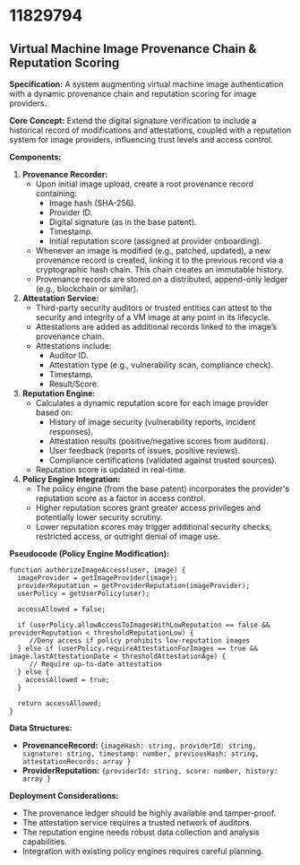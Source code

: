 # 11829794

## Virtual Machine Image Provenance Chain & Reputation Scoring

**Specification:** A system augmenting virtual machine image authentication with a dynamic provenance chain and reputation scoring for image providers.

**Core Concept:** Extend the digital signature verification to include a historical record of modifications and attestations, coupled with a reputation system for image providers, influencing trust levels and access control.

**Components:**

1.  **Provenance Recorder:**
    *   Upon initial image upload, create a root provenance record containing:
        *   Image hash (SHA-256).
        *   Provider ID.
        *   Digital signature (as in the base patent).
        *   Timestamp.
        *   Initial reputation score (assigned at provider onboarding).
    *   Whenever an image is modified (e.g., patched, updated), a new provenance record is created, linking it to the previous record via a cryptographic hash chain. This chain creates an immutable history.
    *   Provenance records are stored on a distributed, append-only ledger (e.g., blockchain or similar).
2.  **Attestation Service:**
    *   Third-party security auditors or trusted entities can attest to the security and integrity of a VM image at any point in its lifecycle.
    *   Attestations are added as additional records linked to the image’s provenance chain.
    *   Attestations include:
        *   Auditor ID.
        *   Attestation type (e.g., vulnerability scan, compliance check).
        *   Timestamp.
        *   Result/Score.
3.  **Reputation Engine:**
    *   Calculates a dynamic reputation score for each image provider based on:
        *   History of image security (vulnerability reports, incident responses).
        *   Attestation results (positive/negative scores from auditors).
        *   User feedback (reports of issues, positive reviews).
        *   Compliance certifications (validated against trusted sources).
    *   Reputation score is updated in real-time.
4.  **Policy Engine Integration:**
    *   The policy engine (from the base patent) incorporates the provider's reputation score as a factor in access control.
    *   Higher reputation scores grant greater access privileges and potentially lower security scrutiny.
    *   Lower reputation scores may trigger additional security checks, restricted access, or outright denial of image use.

**Pseudocode (Policy Engine Modification):**

```
function authorizeImageAccess(user, image) {
  imageProvider = getImageProvider(image);
  providerReputation = getProviderReputation(imageProvider);
  userPolicy = getUserPolicy(user);

  accessAllowed = false;

  if (userPolicy.allowAccessToImagesWithLowReputation == false && providerReputation < thresholdReputationLow) {
     //Deny access if policy prohibits low-reputation images
  } else if (userPolicy.requireAttestationForImages == true && image.lastAttestationDate < thresholdAttestationAge) {
     // Require up-to-date attestation
  } else {
    accessAllowed = true;
  }

  return accessAllowed;
}
```

**Data Structures:**

*   **ProvenanceRecord:** `{imageHash: string, providerId: string, signature: string, timestamp: number, previousHash: string, attestationRecords: array }`
*   **ProviderReputation:** `{providerId: string, score: number, history: array }`

**Deployment Considerations:**

*   The provenance ledger should be highly available and tamper-proof.
*   The attestation service requires a trusted network of auditors.
*   The reputation engine needs robust data collection and analysis capabilities.
*   Integration with existing policy engines requires careful planning.